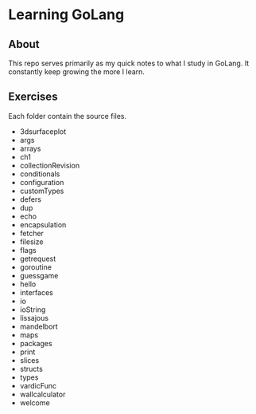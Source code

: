 # Learning GoLang

## About

This repo serves primarily as my quick notes to what I study in GoLang. It constantly keep growing the more I learn.

## Exercises

Each folder contain the source files.  

* 3dsurfaceplot
* args
* arrays
* ch1
* collectionRevision
* conditionals
* configuration
* customTypes
* defers
* dup
* echo
* encapsulation
* fetcher
* filesize
* flags
* getrequest
* goroutine
* guessgame
* hello
* interfaces
* io
* ioString
* lissajous
* mandelbort
* maps
* packages
* print
* slices
* structs
* types
* vardicFunc
* wallcalculator
* welcome
